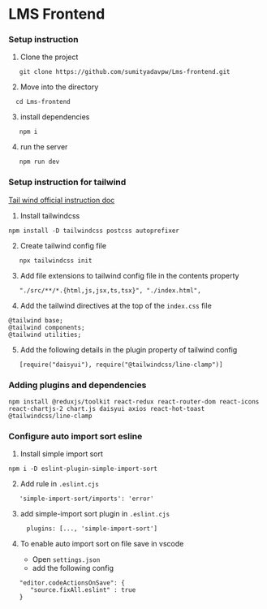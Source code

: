 # LMS Frontend

### Setup instruction

1. Clone the project

```
   git clone https://github.com/sumityadavpw/Lms-frontend.git
```

2. Move into the directory

```
  cd Lms-frontend
```

3. install dependencies

```
   npm i 
```

4. run the server

```
   npm run dev
```



### Setup instruction for tailwind

[Tail wind official instruction doc](https://tailwindcss.com/docs/installation)

1. Install tailwindcss

```
npm install -D tailwindcss postcss autoprefixer
```

2. Create tailwind config file

```
   npx tailwindcss init
```

3. Add file extensions to tailwind config file in the contents property
```
   "./src/**/*.{html,js,jsx,ts,tsx}", "./index.html",

```

4. Add the tailwind directives at the top of the `index.css` file

```
@tailwind base;
@tailwind components;
@tailwind utilities;
```

5. Add the following details in the plugin property of tailwind config

```
   [require("daisyui"), require("@tailwindcss/line-clamp")]
```

### Adding plugins and dependencies

```
npm install @reduxjs/toolkit react-redux react-router-dom react-icons react-chartjs-2 chart.js daisyui axios react-hot-toast @tailwindcss/line-clamp

```


### Configure auto import sort esline

1. Install simple import sort

```
npm i -D eslint-plugin-simple-import-sort
```

2. Add rule in `.eslint.cjs`

```
   'simple-import-sort/imports': 'error'
```

3. add simple-import sort plugin in `.eslint.cjs`

```
     plugins: [..., 'simple-import-sort']
```

4. To enable auto import sort on file save in vscode
 
    - Open `settings.json`
    - add the following config
```
   "editor.codeActionsOnSave": {
      "source.fixAll.eslint" : true
   }
```